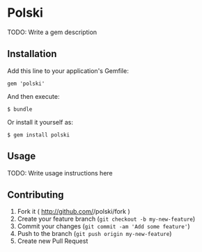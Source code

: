 # Polski

TODO: Write a gem description

## Installation

Add this line to your application's Gemfile:

    gem 'polski'

And then execute:

    $ bundle

Or install it yourself as:

    $ gem install polski

## Usage

TODO: Write usage instructions here

## Contributing

1. Fork it ( http://github.com/<my-github-username>/polski/fork )
2. Create your feature branch (`git checkout -b my-new-feature`)
3. Commit your changes (`git commit -am 'Add some feature'`)
4. Push to the branch (`git push origin my-new-feature`)
5. Create new Pull Request
